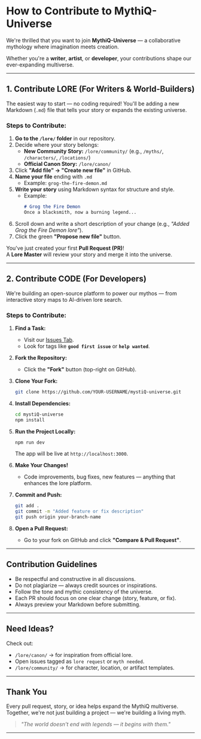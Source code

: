 # How to Contribute to MythiQ-Universe

We're thrilled that you want to join **MythiQ-Universe** — a collaborative mythology where imagination meets creation.

Whether you're a **writer**, **artist**, or **developer**, your contributions shape our ever-expanding multiverse.

---

## 1. Contribute LORE (For Writers & World-Builders)

The easiest way to start — no coding required! You'll be adding a new Markdown (`.md`) file that tells your story or expands the existing universe.

### Steps to Contribute:

1. **Go to the `/lore/` folder** in our repository.
2. Decide where your story belongs:
   - **New Community Story:** `/lore/community/` (e.g., `/myths/`, `/characters/`, `/locations/`)
   - **Official Canon Story:** `/lore/canon/`
3. Click **"Add file" → "Create new file"** in GitHub.
4. **Name your file** ending with `.md`
   - Example: `grog-the-fire-demon.md`
5. **Write your story** using Markdown syntax for structure and style.
   - Example:
     ```markdown
     # Grog the Fire Demon
     Once a blacksmith, now a burning legend...
     ```
6. Scroll down and write a short description of your change (e.g., *"Added Grog the Fire Demon lore"*).
7. Click the green **"Propose new file"** button.

You've just created your first **Pull Request (PR)**!  
A **Lore Master** will review your story and merge it into the universe.

---

## 2. Contribute CODE (For Developers)

We're building an open-source platform to power our mythos — from interactive story maps to AI-driven lore search.

### Steps to Contribute:

1. **Find a Task:**
   - Visit our [Issues Tab](../../issues).
   - Look for tags like **`good first issue`** or **`help wanted`**.

2. **Fork the Repository:**
   - Click the **"Fork"** button (top-right on GitHub).

3. **Clone Your Fork:**
   ```bash
   git clone https://github.com/YOUR-USERNAME/mystiQ-universe.git
   ```

4. **Install Dependencies:**
   ```bash
   cd mystiQ-universe
   npm install
   ```

5. **Run the Project Locally:**
   ```bash
   npm run dev
   ```
   The app will be live at `http://localhost:3000`.

6. **Make Your Changes!**
   - Code improvements, bug fixes, new features — anything that enhances the lore platform.

7. **Commit and Push:**
   ```bash
   git add .
   git commit -m "Added feature or fix description"
   git push origin your-branch-name
   ```

8. **Open a Pull Request:**
   - Go to your fork on GitHub and click **"Compare & Pull Request"**.

---

## Contribution Guidelines

- Be respectful and constructive in all discussions.
- Do not plagiarize — always credit sources or inspirations.
- Follow the tone and mythic consistency of the universe.
- Each PR should focus on one clear change (story, feature, or fix).
- Always preview your Markdown before submitting.

---

## Need Ideas?

Check out:

- `/lore/canon/` → for inspiration from official lore.
- Open issues tagged as `lore request` or `myth needed`.
- `/lore/community/` → for character, location, or artifact templates.

---

## Thank You

Every pull request, story, or idea helps expand the MythiQ multiverse.  
Together, we're not just building a project — we're building a living myth.

> *"The world doesn't end with legends — it begins with them."*

---

